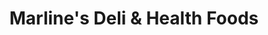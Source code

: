 ---
title: "Marline's Deli & Health Foods"
url: /tacoma/marlines-deli-and-health-foods/
shop: supermarket
---